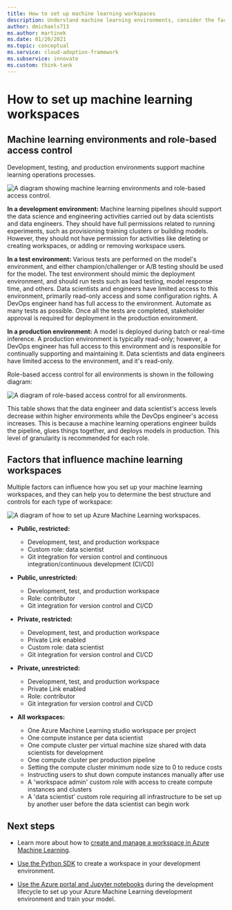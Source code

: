 ```yaml
---
title: How to set up machine learning workspaces
description: Understand machine learning environments, consider the factors that influence how you set up your machine learning workspaces, and determine the best structure and controls for each workspace.
author: dmichaels713
ms.author: martinek
ms.date: 01/20/2021
ms.topic: conceptual
ms.service: cloud-adoption-framework
ms.subservice: innovate
ms.custom: think-tank
---
```


# How to set up machine learning workspaces

## Machine learning environments and role-based access control

Development, testing, and production environments support machine learning operations processes.

![A diagram showing machine learning environments and role-based access control.](./media/ml-environments-and-rbac.png)

**In a development environment:** Machine learning pipelines should support the data science and engineering activities carried out by data scientists and data engineers. They should have full permissions related to running experiments, such as provisioning training clusters or building models. However, they should not have permission for activities like deleting or creating workspaces, or adding or removing workspace users.

**In a test environment:** Various tests are performed on the model's environment, and either champion/challenger or A/B testing should be used for the model. The test environment should mimic the deployment environment, and should run tests such as load testing, model response time, and others. Data scientists and engineers have limited access to this environment, primarily read-only access and some configuration rights. A DevOps engineer hand has full access to the environment. Automate as many tests as possible. Once all the tests are completed, stakeholder approval is required for deployment in the production environment.

**In a production environment:** A model is deployed during batch or real-time inference. A production environment is typically read-only; however, a DevOps engineer has full access to this environment and is responsible for continually supporting and maintaining it. Data scientists and data engineers have limited access to the environment, and it's read-only.

Role-based access control for all environments is shown in the following diagram:

![A diagram of role-based access control for all environments.](./media/rbac-all-environments.png)

This table shows that the data engineer and data scientist's access levels decrease within higher environments while the DevOps engineer's access increases. This is because a machine learning operations engineer builds the pipeline, glues things together, and deploys models in production. This level of granularity is recommended for each role.

## Factors that influence machine learning workspaces

Multiple factors can influence how you set up your machine learning workspaces, and they can help you to determine the best structure and controls for each type of workspace:

![A diagram of how to set up Azure Machine Learning workspaces.](./media/set-up-workspaces.png)

- **Public, restricted:**
  - Development, test, and production workspace
  - Custom role: data scientist
  - Git integration for version control and continuous integration/continuous development (CI/CD)

- **Public, unrestricted:**
  - Development, test, and production workspace
  - Role: contributor
  - Git integration for version control and CI/CD

- **Private, restricted:**
  - Development, test, and production workspace
  - Private Link enabled
  - Custom role: data scientist
  - Git integration for version control and CI/CD

- **Private, unrestricted:**
  - Development, test, and production workspace
  - Private Link enabled
  - Role: contributor
  - Git integration for version control and CI/CD

- **All workspaces:**
  - One Azure Machine Learning studio workspace per project
  - One compute instance per data scientist
  - One compute cluster per virtual machine size shared with data scientists for development
  - One compute cluster per production pipeline
  - Setting the compute cluster minimum node size to 0 to reduce costs
  - Instructing users to shut down compute instances manually after use
  - A 'workspace admin' custom role with access to create compute instances and clusters
  - A 'data scientist' custom role requiring all infrastructure to be set up by another user before the data scientist can begin work

## Next steps

- Learn more about how to [create and manage a workspace in Azure Machine Learning](/azure/machine-learning/how-to-manage-workspace).

- [Use the Python SDK](/azure/machine-learning/quickstart-create-resources) to create a workspace in your development environment.

- [Use the Azure portal and Jupyter notebooks](/azure/machine-learning/quickstart-create-resources) during the development lifecycle to set up your Azure Machine Learning development environment and train your model.
